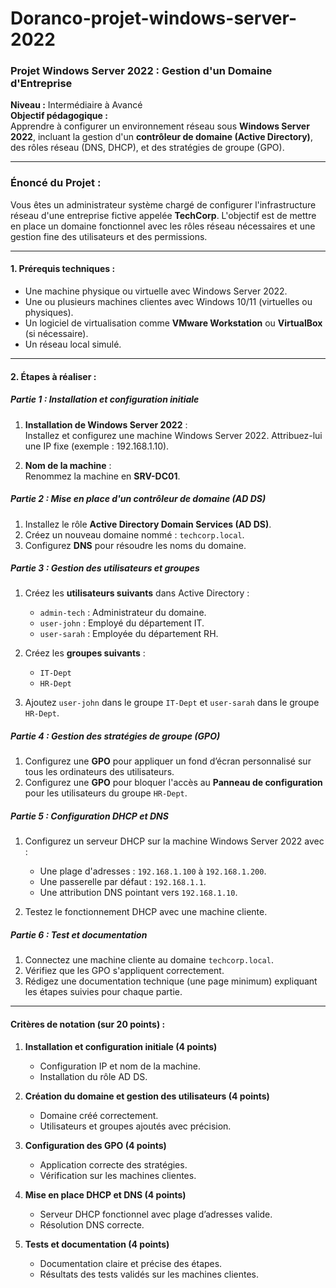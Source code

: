 # Doranco-projet-windows-server-2022

### Projet Windows Server 2022 : Gestion d'un Domaine d'Entreprise  
**Niveau :** Intermédiaire à Avancé  
**Objectif pédagogique :**  
Apprendre à configurer un environnement réseau sous **Windows Server 2022**, incluant la gestion d'un **contrôleur de domaine (Active Directory)**, des rôles réseau (DNS, DHCP), et des stratégies de groupe (GPO).  

---

### **Énoncé du Projet :**  

Vous êtes un administrateur système chargé de configurer l'infrastructure réseau d'une entreprise fictive appelée **TechCorp**. L'objectif est de mettre en place un domaine fonctionnel avec les rôles réseau nécessaires et une gestion fine des utilisateurs et des permissions.

---

#### **1. Prérequis techniques :**
- Une machine physique ou virtuelle avec Windows Server 2022.
- Une ou plusieurs machines clientes avec Windows 10/11 (virtuelles ou physiques).
- Un logiciel de virtualisation comme **VMware Workstation** ou **VirtualBox** (si nécessaire).
- Un réseau local simulé.

---

#### **2. Étapes à réaliser :**

##### **Partie 1 : Installation et configuration initiale**
1. **Installation de Windows Server 2022** :  
   Installez et configurez une machine Windows Server 2022. Attribuez-lui une IP fixe (exemple : 192.168.1.10).
   
2. **Nom de la machine** :  
   Renommez la machine en **SRV-DC01**.

##### **Partie 2 : Mise en place d'un contrôleur de domaine (AD DS)**  
1. Installez le rôle **Active Directory Domain Services (AD DS)**.  
2. Créez un nouveau domaine nommé : `techcorp.local`.  
3. Configurez **DNS** pour résoudre les noms du domaine.  

##### **Partie 3 : Gestion des utilisateurs et groupes**
1. Créez les **utilisateurs suivants** dans Active Directory :  
   - `admin-tech` : Administrateur du domaine.  
   - `user-john` : Employé du département IT.  
   - `user-sarah` : Employée du département RH.  
   
2. Créez les **groupes suivants** :  
   - `IT-Dept`  
   - `HR-Dept`  

3. Ajoutez `user-john` dans le groupe `IT-Dept` et `user-sarah` dans le groupe `HR-Dept`.

##### **Partie 4 : Gestion des stratégies de groupe (GPO)**  
1. Configurez une **GPO** pour appliquer un fond d’écran personnalisé sur tous les ordinateurs des utilisateurs.  
2. Configurez une **GPO** pour bloquer l'accès au **Panneau de configuration** pour les utilisateurs du groupe `HR-Dept`.

##### **Partie 5 : Configuration DHCP et DNS**
1. Configurez un serveur DHCP sur la machine Windows Server 2022 avec :  
   - Une plage d'adresses : `192.168.1.100` à `192.168.1.200`.  
   - Une passerelle par défaut : `192.168.1.1`.  
   - Une attribution DNS pointant vers `192.168.1.10`.

2. Testez le fonctionnement DHCP avec une machine cliente.

##### **Partie 6 : Test et documentation**  
1. Connectez une machine cliente au domaine `techcorp.local`.  
2. Vérifiez que les GPO s'appliquent correctement.  
3. Rédigez une documentation technique (une page minimum) expliquant les étapes suivies pour chaque partie.

---

#### **Critères de notation (sur 20 points) :**

1. **Installation et configuration initiale (4 points)**  
   - Configuration IP et nom de la machine.  
   - Installation du rôle AD DS.  

2. **Création du domaine et gestion des utilisateurs (4 points)**  
   - Domaine créé correctement.  
   - Utilisateurs et groupes ajoutés avec précision.  

3. **Configuration des GPO (4 points)**  
   - Application correcte des stratégies.  
   - Vérification sur les machines clientes.

4. **Mise en place DHCP et DNS (4 points)**  
   - Serveur DHCP fonctionnel avec plage d’adresses valide.  
   - Résolution DNS correcte.

5. **Tests et documentation (4 points)**  
   - Documentation claire et précise des étapes.  
   - Résultats des tests validés sur les machines clientes.

